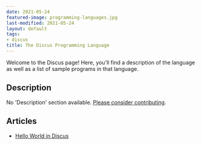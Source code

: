 ```yaml
---
date: 2021-05-24
featured-image: programming-languages.jpg
last-modified: 2021-05-24
layout: default
tags:
- discus
title: The Discus Programming Language
---
```


Welcome to the Discus page! Here, you'll find a description of the language as well as a list of sample programs in that language.

## Description

No 'Description' section available. [Please consider contributing](https://github.com/TheRenegadeCoder/sample-programs-website).

## Articles

- [Hello World in Discus](https://sampleprograms.io/projects/hello-world/discus)